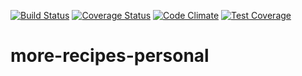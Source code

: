 [![Build Status](https://travis-ci.org/iverenshaguy/more-recipes-personal.svg?branch=master)](https://travis-ci.org/iverenshaguy/more-recipes-personal)  [![Coverage Status](https://coveralls.io/repos/github/iverenshaguy/more-recipes-personal/badge.svg?branch=master)](https://coveralls.io/github/iverenshaguy/more-recipes-personal?branch=master) [![Code Climate](https://codeclimate.com/github/codeclimate/codeclimate/badges/gpa.svg)](https://codeclimate.com/github/codeclimate/codeclimate) [![Test Coverage](https://codeclimate.com/github/codeclimate/codeclimate/badges/coverage.svg)](https://codeclimate.com/github/codeclimate/codeclimate/coverage)

# more-recipes-personal
